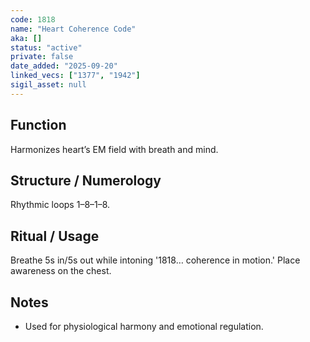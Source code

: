 ```yaml
---
code: 1818
name: "Heart Coherence Code"
aka: []
status: "active"
private: false
date_added: "2025-09-20"
linked_vecs: ["1377", "1942"]
sigil_asset: null
---
```


## Function
Harmonizes heart’s EM field with breath and mind.

## Structure / Numerology
Rhythmic loops 1–8–1–8.

## Ritual / Usage
Breathe 5s in/5s out while intoning '1818… coherence in motion.' Place awareness on the chest.

## Notes
- Used for physiological harmony and emotional regulation.
